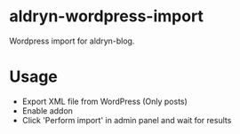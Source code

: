 aldryn-wordpress-import
=======================

Wordpress import for aldryn-blog.


Usage
=====

* Export XML file from WordPress (Only posts)
* Enable addon
* Click 'Perform import' in admin panel and wait for results


